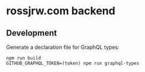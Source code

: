 # rossjrw.com backend

## Development

Generate a declaration file for GraphQL types:

```shell
npm run build
GITHUB_GRAPHQL_TOKEN=(token) npm run graphql-types
```
